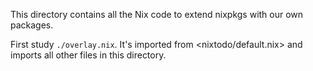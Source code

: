 This directory contains all the Nix code to extend nixpkgs with our own packages.

First study `./overlay.nix`. It's imported from <nixtodo/default.nix>
and imports all other files in this directory.
